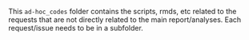 This `ad-hoc_codes` folder contains the scripts, rmds, etc related to the requests that are not directly related to the main report/analyses. 
Each request/issue needs to be in a subfolder.
